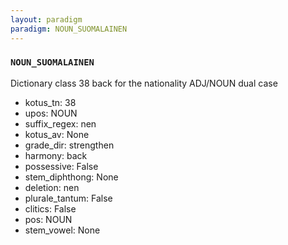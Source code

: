 ```yaml
---
layout: paradigm
paradigm: NOUN_SUOMALAINEN
---
```

### ` NOUN_SUOMALAINEN `

Dictionary class 38 back for the nationality ADJ/NOUN dual case
* kotus_tn: 38
* upos: NOUN
* suffix_regex: nen
* kotus_av: None
* grade_dir: strengthen
* harmony: back
* possessive: False
* stem_diphthong: None
* deletion: nen
* plurale_tantum: False
* clitics: False
* pos: NOUN
* stem_vowel: None
